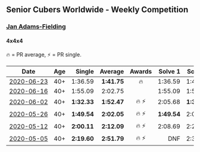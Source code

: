 ## Senior Cubers Worldwide - Weekly Competition
### [Jan Adams-Fielding](../jan_adams_fielding.md)
#### 4x4x4

🔥 = PR average, ⚡ = PR single.

| Date | Age | Single | Average | Awards | Solve 1 | Solve 2 | Solve 3 | Solve 4 | Solve 5 | Video |
| :--: | :--: | --: | --: | :--: | --: | --: | --: | --: | --: | :-- |
| [<span style="white-space: nowrap">2020-06-23</span>](../../results/444/2020-06-23.md) | 40+ | 1:36.59 | **1:41.75** | 🔥 | 1:36.59 | 1:40.77 | 1:47.88 | DNS | DNS | [Link](https://www.facebook.com/jan.adamsfielding/videos/10157164509736889/) |
| [<span style="white-space: nowrap">2020-06-16</span>](../../results/444/2020-06-16.md) | 40+ | 1:55.09 | 2:02.75 |  | 1:55.09 | 1:58.89 | 2:14.28 | DNS | DNS | [Link](https://www.facebook.com/events/256188575607890/permalink/260407395186008/) |
| [<span style="white-space: nowrap">2020-06-02</span>](../../results/444/2020-06-02.md) | 40+ | **1:32.33** | **1:52.47** | <span style="white-space: nowrap">🔥 ⚡</span> | 2:05.68 | **1:32.33** | 1:59.40 | DNS | DNS | [Link](https://www.facebook.com/events/573401076937046/permalink/578462709764216/) |
| [<span style="white-space: nowrap">2020-05-26</span>](../../results/444/2020-05-26.md) | 40+ | **1:49.54** | **2:02.05** | <span style="white-space: nowrap">🔥 ⚡</span> | **1:49.54** | 2:07.48 | 2:09.14 | DNS | DNS | [Link](https://www.facebook.com/events/637852836799991/permalink/641708466414428/) |
| [<span style="white-space: nowrap">2020-05-12</span>](../../results/444/2020-05-12.md) | 40+ | **2:00.11** | **2:12.09** | <span style="white-space: nowrap">🔥 ⚡</span> | 2:08.69 | 2:27.46 | **2:00.11** | DNS | DNS | [Link](https://www.facebook.com/events/276138643524223/permalink/279813449823409/) |
| [<span style="white-space: nowrap">2020-05-05</span>](../../results/444/2020-05-05.md) | 40+ | **2:19.60** | **2:51.79** | <span style="white-space: nowrap">🔥 ⚡</span> | DNF | 2:30.76 | 2:56.15 | 3:08.47 | **2:19.60** | [Link](https://www.facebook.com/events/557526585195168/permalink/562206448060515/) |


<!-- Global site tag (gtag.js) - Google Analytics -->
<script async src="https://www.googletagmanager.com/gtag/js?id=UA-86348435-3"></script>
<script>window.dataLayer = window.dataLayer || []; function gtag() {dataLayer.push(arguments);} gtag('js', new Date()); gtag('config', 'UA-86348435-3');</script>
